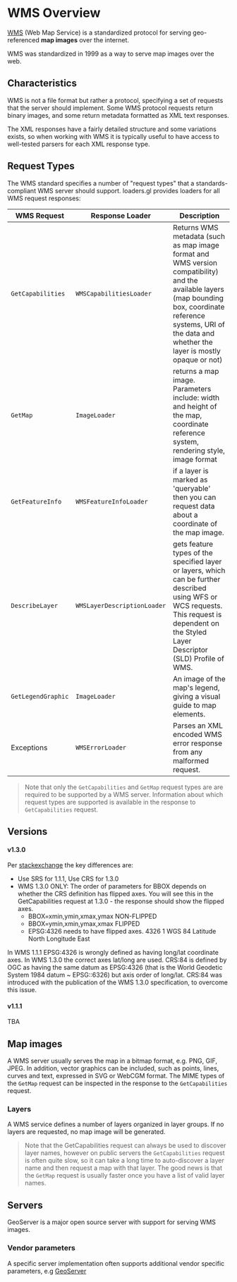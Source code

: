 # WMS Overview

[WMS](https://en.wikipedia.org/wiki/Web_Map_Service) (Web Map Service) is a standardized protocol for serving geo-referenced **map images** over the internet. 

WMS was standardized in 1999 as a way to serve map images over the web.

## Characteristics

WMS is not a file format but rather a protocol, specifying a set of requests that the server should implement. Some WMS protocol requests return binary images, and some return metadata formatted as XML text responses. 

The XML responses have a fairly detailed structure and some variations exists, so when working with WMS it is typically useful to have access to well-tested parsers for each XML response type.

## Request Types

The WMS standard specifies a number of "request types" that a standards-compliant WMS server should support. loaders.gl provides loaders for all WMS request responses: 

| **WMS Request**        | **Response Loader**         | **Description**                                                                                                                                                                                                                    |
| ------------------ | --------------------------- | ---------------------------------------------------------------------------------------------------------------------------------------------------------------------------------------------------------------------------------- |
| `GetCapabilities`  | `WMSCapabilitiesLoader`     | Returns WMS metadata (such as map image format and WMS version compatibility) and the available layers (map bounding box, coordinate reference systems, URI of the data and whether the layer is mostly opaque or not) |
| `GetMap`           | `ImageLoader`               | returns a map image. Parameters include: width and height of the map, coordinate reference system, rendering style, image format                                                                                                   |
| `GetFeatureInfo`   | `WMSFeatureInfoLoader`      | if a layer is marked as 'queryable' then you can request data about a coordinate of the map image.                                                                                                                                 |
| `DescribeLayer`    | `WMSLayerDescriptionLoader` | gets feature types of the specified layer or layers, which can be further described using WFS or WCS requests. This request is dependent on the Styled Layer Descriptor (SLD) Profile of WMS.                                      |
| `GetLegendGraphic` | `ImageLoader`               | An image of the map's legend, giving a visual guide to map elements.                                                                                                                                                               |
| Exceptions | `WMSErrorLoader` | Parses an XML encoded WMS error response from any malformed request. |

> Note that only the `GetCapabilities` and `GetMap` request types are are required to be supported by a WMS server. Information about which request types are supported is available in the response to `GetCapabilities` request.

## Versions

#### v1.3.0

Per [stackexchange](https://gis.stackexchange.com/questions/23347/getmap-wms-1-1-1-vs-1-3-0) the key differences are:

- Use SRS for 1.1.1, Use CRS for 1.3.0
- WMS 1.3.0 ONLY: The order of parameters for BBOX depends on whether the CRS definition has flipped axes. You will see this in the GetCapabilities request at 1.3.0 - the response should show the flipped axes.
  + BBOX=xmin,ymin,xmax,ymax NON-FLIPPED
  + BBOX=ymin,xmin,ymax,xmax FLIPPED
  + EPSG:4326 needs to have flipped axes. 4326 1 WGS 84 Latitude North Longitude East

In WMS 1.1.1 EPSG:4326 is wrongly defined as having long/lat coordinate axes. In WMS 1.3.0 the correct axes lat/long are used. CRS:84 is defined by OGC as having the same datum as EPSG:4326 (that is the World Geodetic System 1984 datum ~ EPSG::6326) but axis order of long/lat.
CRS:84 was introduced with the publication of the WMS 1.3.0 specification, to overcome this issue. 

#### v1.1.1

TBA

## Map images

A WMS server usually serves the map in a bitmap format, e.g. PNG, GIF, JPEG. In addition, vector graphics can be included, such as points, lines, curves and text, expressed in SVG or WebCGM format. The MIME types of the `GetMap` request can be inspected in the response to the `GetCapabilities` request.

### Layers

A WMS service defines a number of layers organized in layer groups. If no layers are requested, no map image will be generated.

> Note that the GetCapabilities request can always be used to discover layer names, however on public servers the `GetCapabilities` request is often quite slow, so it can take a long time to auto-discover a layer name and then request a map with that layer. The good news is that the `GetMap` request is usually faster once you have a list of valid layer names. 

## Servers

GeoServer is a major open source server with support for serving WMS images.

### Vendor parameters

A specific server implementation often supports additional vendor specific parameters, e.g [GeoServer](https://docs.geoserver.org/2.22.x/en/user/services/wms/vendor.html#wms-vendor-parameters)




